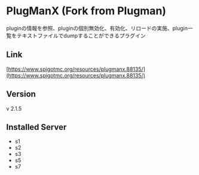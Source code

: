 # PlugManX (Fork from Plugman)
pluginの情報を参照、pluginの個別無効化、有効化、リロードの実施、plugin一覧をテキストファイルでdumpすることができるプラグイン

## Link
[https://www.spigotmc.org/resources/plugmanx.88135/](https://www.spigotmc.org/resources/plugmanx.88135/)

## Version
v 2.1.5

## Installed Server
- s1
- s2
- s3
- s5
- s7
